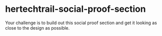 # hertechtrail-social-proof-section
Your challenge is to build out this social proof section and get it looking as close to the design as possible.

